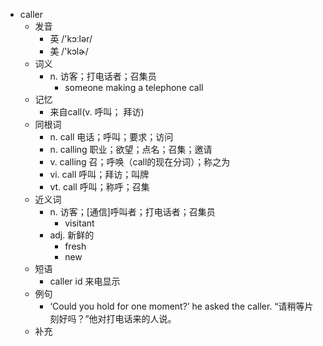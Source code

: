 - caller
  - 发音
    - 英 /'kɔːlər/
    - 美 /'kɔlɚ/
  - 词义
    - n. 访客；打电话者；召集员
      - someone making a telephone call
  - 记忆
    - 来自call(v. 呼叫； 拜访)
  - 同根词
    - n. call 电话；呼叫；要求；访问
    - n. calling 职业；欲望；点名；召集；邀请
    - v. calling 召；呼唤（call的现在分词）；称之为
    - vi. call 呼叫；拜访；叫牌
    - vt. call 呼叫；称呼；召集
  - 近义词
    - n. 访客；[通信]呼叫者；打电话者；召集员
      - visitant
    - adj. 新鲜的
      - fresh
      - new
  - 短语
    - caller id 来电显示
  - 例句
    - ‘Could you hold for one moment?’ he asked the caller. “请稍等片刻好吗？”他对打电话来的人说。
  - 补充